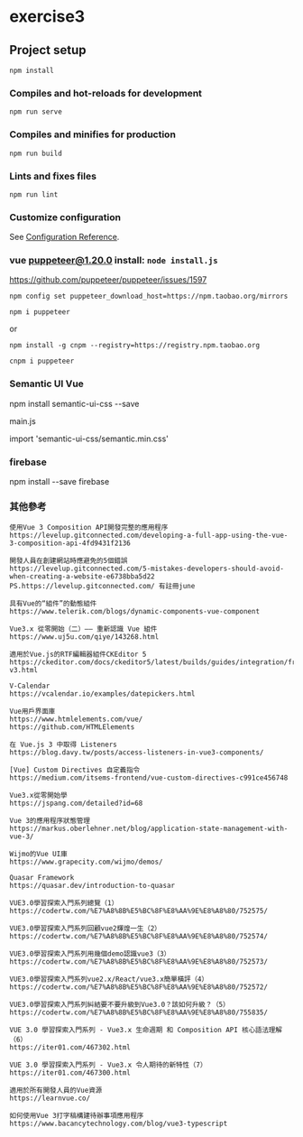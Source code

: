 # exercise3

## Project setup
```
npm install
```

### Compiles and hot-reloads for development
```
npm run serve
```

### Compiles and minifies for production
```
npm run build
```

### Lints and fixes files
```
npm run lint
```

### Customize configuration
See [Configuration Reference](https://cli.vuejs.org/config/).

### vue puppeteer@1.20.0 install: `node install.js`
https://github.com/puppeteer/puppeteer/issues/1597
```
npm config set puppeteer_download_host=https://npm.taobao.org/mirrors

npm i puppeteer
```
or
```
npm install -g cnpm --registry=https://registry.npm.taobao.org

cnpm i puppeteer
```

### Semantic UI Vue
npm install semantic-ui-css --save

main.js 

import 'semantic-ui-css/semantic.min.css'

### firebase
npm install --save firebase

### 其他參考
```
使用Vue 3 Composition API開發完整的應用程序
https://levelup.gitconnected.com/developing-a-full-app-using-the-vue-3-composition-api-4fd9431f2136
```
```
開發人員在創建網站時應避免的5個錯誤
https://levelup.gitconnected.com/5-mistakes-developers-should-avoid-when-creating-a-website-e6738bba5d22
PS.https://levelup.gitconnected.com/ 有註冊june
```
```
具有Vue的“組件”的動態組件
https://www.telerik.com/blogs/dynamic-components-vue-component
```
```
Vue3.x 從零開始（二）—— 重新認識 Vue 組件
https://www.uj5u.com/qiye/143268.html
```
```
適用於Vue.js的RTF編輯器組件CKEditor 5
https://ckeditor.com/docs/ckeditor5/latest/builds/guides/integration/frameworks/vuejs-v3.html
```
```
V-Calendar
https://vcalendar.io/examples/datepickers.html
```
```
Vue用戶界面庫
https://www.htmlelements.com/vue/
https://github.com/HTMLElements
```
```
在 Vue.js 3 中取得 Listeners
https://blog.davy.tw/posts/access-listeners-in-vue3-components/
```
```
[Vue] Custom Directives 自定義指令
https://medium.com/itsems-frontend/vue-custom-directives-c991ce456748
```
```
Vue3.x從零開始學
https://jspang.com/detailed?id=68
```
```
Vue 3的應用程序狀態管理
https://markus.oberlehner.net/blog/application-state-management-with-vue-3/
```
```
Wijmo的Vue UI庫
https://www.grapecity.com/wijmo/demos/
```
```
Quasar Framework
https://quasar.dev/introduction-to-quasar
```
```
VUE3.0學習探索入門系列總覽（1）
https://codertw.com/%E7%A8%8B%E5%BC%8F%E8%AA%9E%E8%A8%80/752575/

VUE3.0學習探索入門系列回顧vue2輝煌一生（2）
https://codertw.com/%E7%A8%8B%E5%BC%8F%E8%AA%9E%E8%A8%80/752574/

VUE3.0學習探索入門系列用幾個demo認識vue3（3）
https://codertw.com/%E7%A8%8B%E5%BC%8F%E8%AA%9E%E8%A8%80/752573/

VUE3.0學習探索入門系列vue2.x/React/vue3.x簡單橫評（4）
https://codertw.com/%E7%A8%8B%E5%BC%8F%E8%AA%9E%E8%A8%80/752572/

VUE3.0學習探索入門系列糾結要不要升級到Vue3.0？該如何升級？（5）
https://codertw.com/%E7%A8%8B%E5%BC%8F%E8%AA%9E%E8%A8%80/755835/

VUE 3.0 學習探索入門系列 - Vue3.x 生命週期 和 Composition API 核心語法理解（6）
https://iter01.com/467302.html

VUE 3.0 學習探索入門系列 - Vue3.x 令人期待的新特性（7）
https://iter01.com/467300.html
```
```
適用於所有開發人員的Vue資源
https://learnvue.co/
```
```
如何使用Vue 3打字稿構建待辦事項應用程序
https://www.bacancytechnology.com/blog/vue3-typescript
```
```

```
```

```
